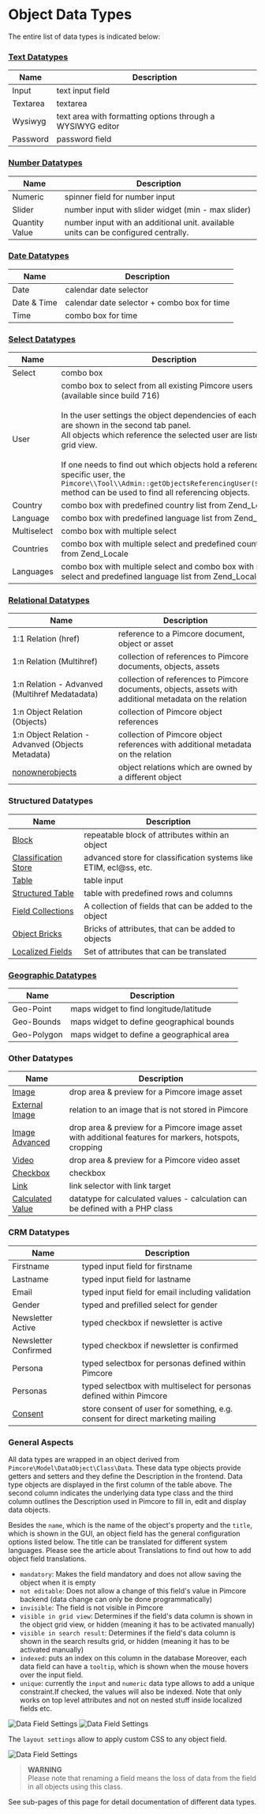 # Object Data Types


The entire list of data types is indicated below:

### [Text Datatypes](./01_Text_Types.md)

| Name                     | Description                                                                                                                                                                                                                                                                                                                                                                                                                                                                    |
|--------------------------|---------------------------------------------------------------------------------------------------------------------------------------------------------------------------------------------------------------------------------------------------------------------------------------------------------------------------------------------------------------------------------------------------------------------------------------------------------------------------------|
| Input                    | text input field                                                                                                                                                                                                                                                                                                                                                                                                                                                                |
| Textarea                 | textarea                                                                                                                                                                                                                                                                                                                                                                                                                                                                        |
| Wysiwyg                  | text area with formatting options through a WYSIWYG editor                                                                                                                                                                                                                                                                                                                                                                                                                      |
| Password                 | password field                                                                                                                                                                                                                                                                                                                                                                                                                                                                  |


### [Number Datatypes](./03_Number_Types.md)

| Name                     | Description                                                                                                                                                                                                                                                                                                                                                                                                                                                                    |
|--------------------------|---------------------------------------------------------------------------------------------------------------------------------------------------------------------------------------------------------------------------------------------------------------------------------------------------------------------------------------------------------------------------------------------------------------------------------------------------------------------------------|
| Numeric                  | spinner field for number input                                                                                                                                                                                                                                                                                                                                                                                                                                                  |
| Slider                   | number input with slider widget (min - max slider)                                                                                                                                                                                                                                                                                                                                                                                                                              |
| Quantity Value           | number input with an additional unit. available units can be configured centrally.  |


### [Date Datatypes](./05_Date_Types.md)

| Name                     | Description                                                                                                                                                                                                                                                                                                                                                                                                                                                                    |
|--------------------------|---------------------------------------------------------------------------------------------------------------------------------------------------------------------------------------------------------------------------------------------------------------------------------------------------------------------------------------------------------------------------------------------------------------------------------------------------------------------------------|
| Date                     | calendar date selector                                                                                                                                                                                                                                                                                                                                                                                                                                                          |
| Date & Time              | calendar date selector + combo box for time                                                                                                                                                                                                                                                                                                                                                                                                                                     |
| Time                     | combo box for time                                                                                                                                                                                                                                                                                                                                                                                                                                     |


### [Select Datatypes](./07_Select_Types.md)

| Name                     | Description                                                                                                                                                                                                                                                                                                                                                                                                                                                                    |
|--------------------------|---------------------------------------------------------------------------------------------------------------------------------------------------------------------------------------------------------------------------------------------------------------------------------------------------------------------------------------------------------------------------------------------------------------------------------------------------------------------------------|
| Select                   | combo box                                                                                                                                                                                                                                                                                                                                                                                                                                                                       |
| User                     | combo box to select from all existing Pimcore users (available since build 716) </br></br>In the user settings the object dependencies of each user are shown in the second tab panel.</br>All objects which reference the selected user are listed in a grid view.</br></br>If one needs to find out which objects hold a reference to a specific user, the `Pimcore\\Tool\\Admin::getObjectsReferencingUser($userId)` method can be used to find all referencing objects. |
| Country                  | combo box with predefined country list from Zend_Locale                                                                                                                                                                                                                                                                                                                                                                                                                         |
| Language                 | combo box with predefined language list from Zend_Locale                                                                                                                                                                                                                                                                                                                                                                                                                        |
| Multiselect              | combo box with multiple select                                                                                                                                                                                                                                                                                                                                                                                                                                                  |
| Countries                | combo box with multiple select and predefined country list from Zend_Locale                                                                                                                                                                                                                                                                                                                                                                                                                         |
| Languages                | combo box with multiple select and combo box with multiple select and predefined language list from Zend_Locale                                                                                                                                                                                                                                                                                                                                                                 |


### [Relational Datatypes](./09_Relation_Types.md)

| Name                     | Description                                                                                                                                                                                                                                                                                                                                                                                                                                                                    |
|--------------------------|---------------------------------------------------------------------------------------------------------------------------------------------------------------------------------------------------------------------------------------------------------------------------------------------------------------------------------------------------------------------------------------------------------------------------------------------------------------------------------|
| 1:1 Relation (href)      | reference to a Pimcore document, object or asset                                                                                                                                                                                                                                                                                                                                                                                                                                |
| 1:n Relation (Multihref) | collection of references to Pimcore documents, objects, assets                                                                                                                                                                                                                                                                                                                                                                                                                  |
| 1:n Relation - Advanved (Multihref Medatadata)   | collection of references to Pimcore documents, objects, assets with additional metadata on the relation                                                                                                                                                                                                                                                                                                                                                                                                                 |
| 1:n Object Relation  (Objects)  | collection of Pimcore object references                                                                                                                                                                                                                                                                                                                                                                                                                                         |
| 1:n Object Relation - Advanved (Objects Metadata)          | collection of Pimcore object references with additional metadata on the relation                                                                                                                                                                                                                                                                                                                                                                                                                                        |
| [nonownerobjects](./37_Non_Owner_Objects_Type.md)          | object relations which are owned by a different object                                                                                                                                                                                                                                                                                                                                                                                                                          |


### Structured Datatypes

| Name                     | Description                                                                                                                                                                                                                                                                                                                                                                                                                                                                    |
|--------------------------|---------------------------------------------------------------------------------------------------------------------------------------------------------------------------------------------------------------------------------------------------------------------------------------------------------------------------------------------------------------------------------------------------------------------------------------------------------------------------------|
| [Block](./11_Blocks.md)  | repeatable block of attributes within an object                                                                                                                                                                                                                                                                                                                                                                                                                                                                        |
| [Classification Store](./13_Classification_Store.md)      | advanced store for classification systems like ETIM, ecl@ss, etc. |
| [Table](./15_Table.md)   | table input                                                                                                                                                                                                                                                                                                                                                                                                                                                                     |
| [Structured Table](./17_Structured_Table.md)          | table with predefined rows and columns  |
| [Field Collections](./19_Fieldcollections.md)         | A collection of fields that can be added to the object                                                                                                                                                                                                                                                                                                                                                                                                                                                         |
| [Object Bricks](./21_Object_Bricks.md)             | Bricks of attributes, that can be added to objects | 
| [Localized Fields](./23_Localized_Fields.md)          | Set of attributes that can be translated |

### [Geographic Datatypes](./27_Geographic_Types.md)

| Name                     | Description                                                                                                                                                                                                                                                                                                                                                                                                                                                                    |
|--------------------------|---------------------------------------------------------------------------------------------------------------------------------------------------------------------------------------------------------------------------------------------------------------------------------------------------------------------------------------------------------------------------------------------------------------------------------------------------------------------------------|
| Geo-Point                 | maps widget to find longitude/latitude                                                                                                                                                                                                                                                                                                                                                                                                                                   |
| Geo-Bounds                | maps widget to define geographical bounds                                                                                                                                                                                                                                                                                                                                                                                                                                |
| Geo-Polygon               | maps widget to define a geographical area                                                                                                                                                                                                                                                                                                                                                                                                                                |


### Other Datatypes

| Name                     | Description                                                                                                                                                                                                                                                                                                                                                                                                                                                                    |
|--------------------------|---------------------------------------------------------------------------------------------------------------------------------------------------------------------------------------------------------------------------------------------------------------------------------------------------------------------------------------------------------------------------------------------------------------------------------------------------------------------------------|
| [Image](./29_Image_Types.md)                    | drop area & preview for a Pimcore image asset                                                                                                                                                                                                                                                                                                                                                                                                                                         |
| [External Image](./29_Image_Types.md#external-image-extjs6-only)            | relation to an image that is not stored in Pimcore |
| [Image Advanced](./29_Image_Types.md#image-advanced-supporting-hotspotsmarkerscropping)            | drop area & preview for a Pimcore image asset with additional features for markers, hotspots, cropping |
| [Video](./31_Video_Type.md)                    | drop area & preview for a Pimcore video asset                                                                                                                                                                                                                                                                                                                                                                                                                                                                          |
| [Checkbox](./35_Others.md#checkbox)                  | checkbox                                                                                                                                                                                                                                                                                                                                                                                                                                                                        |
| [Link](./35_Others.md#link)                     | link selector with link target                                                                                                                                                                                                                                                                                                                                                                                                                                                  |
| [Calculated Value](./33_Calculated_Value_Type.md)          | datatype for calculated values - calculation can be defined with a PHP class  |


### CRM Datatypes

| Name                     | Description                                                                                                                                                                                                                                                                                                                                                                                                                                                                    |
|--------------------------|---------------------------------------------------------------------------------------------------------------------------------------------------------------------------------------------------------------------------------------------------------------------------------------------------------------------------------------------------------------------------------------------------------------------------------------------------------------------------------|
| Firstname                | typed input field for firstname |
| Lastname                 | typed input field for lastname |
| Email                    | typed input field for email including validation |
| Gender                   | typed and prefilled select for gender |
| Newsletter Active         | typed checkbox if newsletter is active |
| Newsletter Confirmed      | typed checkbox if newsletter is confirmed |
| Persona                  | typed selectbox for personas defined within Pimcore |
| Personas                 | typed selectbox with multiselect for personas defined within Pimcore |
| [Consent](./39_Consent.md)| store consent of user for something, e.g. consent for direct marketing mailing |



### General Aspects

All data types are wrapped in an object derived from `Pimcore\Model\DataObject\Class\Data`. 
These data type objects provide getters and setters and they define the Description in the frontend. 
Data type objects are displayed in the first column of the table above. 
The second column indicates the underlying data type class and the third column outlines the Description used in Pimcore 
to fill in, edit and display data objects.


Besides the `name`, which is the name of the object's property and the `title`, which is shown in the GUI, an 
object field has the general configuration options listed below. The title can be translated for different system 
languages. Please see the article about Translations to find out how to add object field translations.

* `mandatory`: Makes the field mandatory and does not allow saving the object when it is empty
* `not editable`: Does not allow a change of this field's value in Pimcore backend (data change can only be done 
  programmatically)
* `invisible`: The field is not visible in Pimcore
* `visible in grid view`: Determines if the field's data column is shown in the object grid view, or hidden 
  (meaning it has to be activated manually)
* `visible in search result`: Determines if the field's data column is shown in the search results grid, or hidden 
  (meaning it has to be activated manually)
* `indexed`: puts an index on this column in the database
Moreover, each data field can have a `tooltip`, which is shown when the mouse hovers over the input field.
* `unique`: currently the `input` and `numeric` data type allows to add a unique constraint.If checked, the values will also be indexed. Note that only works on top level attributes and not on nested stuff inside localized fields etc.

![Data Field Settings](../../../img/classes-datatypes1.jpg)
![Data Field Settings](../../../img/classes-datatypes2.jpg)


The `layout settings` allow to apply custom CSS to any object field.


![Data Field Settings](../../../img/classes-datatypes3.jpg)


> **WARNING**  
> Please note that renaming a field means the loss of data from the field in all objects using this class.

See sub-pages of this page for detail documentation of different data types. 